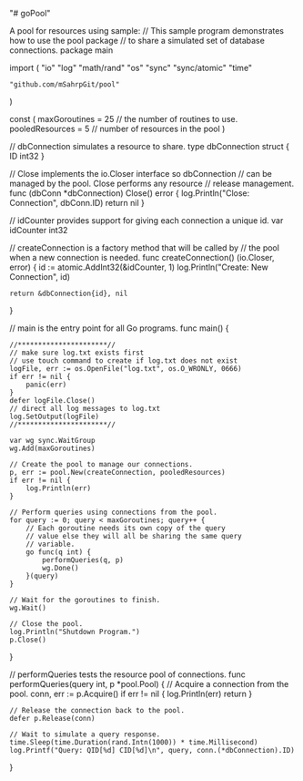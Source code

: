 "# goPool" 

A pool for resources
using sample:
// This sample program demonstrates how to use the pool package
// to share a simulated set of database connections.
package main

import (
	"io"
	"log"
	"math/rand"
	"os"
	"sync"
	"sync/atomic"
	"time"

	"github.com/mSahrpGit/pool"
)

const (
	maxGoroutines   = 25 // the number of routines to use.
	pooledResources = 5  // number of resources in the pool
)

// dbConnection simulates a resource to share.
type dbConnection struct {
	ID int32
}

// Close implements the io.Closer interface so dbConnection
// can be managed by the pool. Close performs any resource
// release management.
func (dbConn *dbConnection) Close() error {
	log.Println("Close: Connection", dbConn.ID)
	return nil
}

// idCounter provides support for giving each connection a unique id.
var idCounter int32

// createConnection is a factory method that will be called by
// the pool when a new connection is needed.
func createConnection() (io.Closer, error) {
	id := atomic.AddInt32(&idCounter, 1)
	log.Println("Create: New Connection", id)

	return &dbConnection{id}, nil
}

// main is the entry point for all Go programs.
func main() {

	//**********************//
	// make sure log.txt exists first
	// use touch command to create if log.txt does not exist
	logFile, err := os.OpenFile("log.txt", os.O_WRONLY, 0666)
	if err != nil {
		panic(err)
	}
	defer logFile.Close()
	// direct all log messages to log.txt
	log.SetOutput(logFile)
	//**********************//

	var wg sync.WaitGroup
	wg.Add(maxGoroutines)

	// Create the pool to manage our connections.
	p, err := pool.New(createConnection, pooledResources)
	if err != nil {
		log.Println(err)
	}

	// Perform queries using connections from the pool.
	for query := 0; query < maxGoroutines; query++ {
		// Each goroutine needs its own copy of the query
		// value else they will all be sharing the same query
		// variable.
		go func(q int) {
			performQueries(q, p)
			wg.Done()
		}(query)
	}

	// Wait for the goroutines to finish.
	wg.Wait()

	// Close the pool.
	log.Println("Shutdown Program.")
	p.Close()
}

// performQueries tests the resource pool of connections.
func performQueries(query int, p *pool.Pool) {
	// Acquire a connection from the pool.
	conn, err := p.Acquire()
	if err != nil {
		log.Println(err)
		return
	}

	// Release the connection back to the pool.
	defer p.Release(conn)

	// Wait to simulate a query response.
	time.Sleep(time.Duration(rand.Intn(1000)) * time.Millisecond)
	log.Printf("Query: QID[%d] CID[%d]\n", query, conn.(*dbConnection).ID)
}

